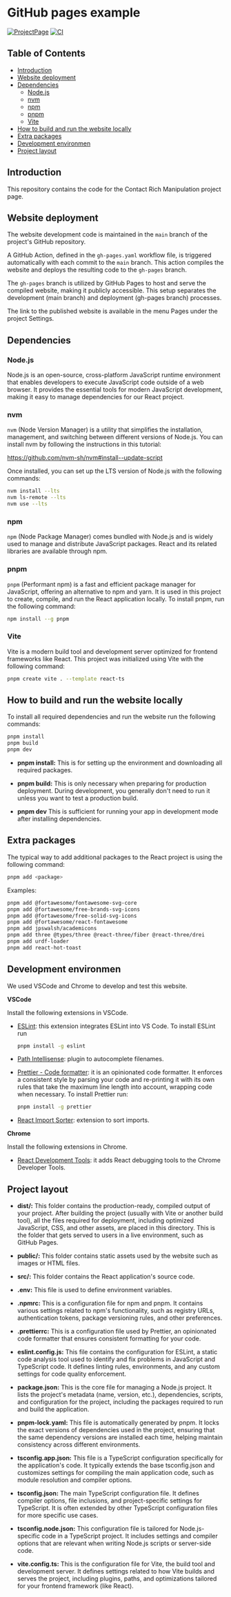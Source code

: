 # GitHub pages example <!-- omit from toc -->

[![ProjectPage](https://img.shields.io/badge/Project-Page-Green)](https://crm-website.github.io)
[![CI](https://github.com/bdaiinstitute/crm-website/actions/workflows/deploy.yaml/badge.svg)](https://github.com/bdaiinstitute/crm-website/actions/workflows/deploy.yaml)

## Table of Contents <!-- omit from toc -->

- [Introduction](#introduction)
- [Website deployment](#website-deployment)
- [Dependencies](#dependencies)
  - [Node.js](#nodejs)
  - [nvm](#nvm)
  - [npm](#npm)
  - [pnpm](#pnpm)
  - [Vite](#vite)
- [How to build and run the website locally](#how-to-build-and-run-the-website-locally)
- [Extra packages](#extra-packages)
- [Development environmen](#development-environmen)
- [Project layout](#project-layout)

## Introduction

This repository contains the code for the Contact Rich Manipulation project page.

## Website deployment

The website development code is maintained in the `main` branch of the project's GitHub repository.

A GitHub Action, defined in the `gh-pages.yaml` workflow file, is triggered automatically with each commit to the `main` branch. This action compiles the website and deploys the resulting code to the `gh-pages` branch.

The `gh-pages` branch is utilized by GitHub Pages to host and serve the compiled website, making it publicly accessible. This setup separates the development (main branch) and deployment (gh-pages branch) processes.

The link to the published website is available in the menu Pages under the project Settings.

## Dependencies

### Node.js

Node.js is an open-source, cross-platform JavaScript runtime environment that enables developers to execute JavaScript code outside of a web browser. It provides the essential tools for modern JavaScript development, making it easy to manage dependencies for our React project.

### nvm

`nvm` (Node Version Manager) is a utility that simplifies the installation, management, and switching between different versions of Node.js. You can install nvm by following the instructions in this tutorial:

https://github.com/nvm-sh/nvm#install--update-script

Once installed, you can set up the LTS version of Node.js with the following commands:

```bash
nvm install --lts
nvm ls-remote --lts
nvm use --lts
```

### npm

`npm` (Node Package Manager) comes bundled with Node.js and is widely used to manage and distribute JavaScript packages. React and its related libraries are available through npm.

### pnpm

`pnpm` (Performant npm) is a fast and efficient package manager for JavaScript, offering an alternative to npm and yarn. It is used in this project to create, compile, and run the React application locally. To install pnpm, run the following command:

```bash
npm install --g pnpm
```

### Vite

Vite is a modern build tool and development server optimized for frontend frameworks like React. This project was initialized using Vite with the following command:

```bash
pnpm create vite . --template react-ts
```

## How to build and run the website locally

To install all required dependencies and run the website run the following commands:

```bash
pnpm install
pnpm build
pnpm dev
```

- **pnpm install:** This is for setting up the environment and downloading all required packages.

- **pnpm build:** This is only necessary when preparing for production deployment. During development, you generally don't need to run it unless you want to test a production build.

- **pnpm dev** This is sufficient for running your app in development mode after installing dependencies.

## Extra packages

The typical way to add additional packages to the React project is using the following command:

```bash
pnpm add <package>
```

Examples:

```bash
pnpm add @fortawesome/fontawesome-svg-core
pnpm add @fortawesome/free-brands-svg-icons
pnpm add @fortawesome/free-solid-svg-icons
pnpm add @fortawesome/react-fontawesome
pnpm add jpswalsh/academicons
pnpm add three @types/three @react-three/fiber @react-three/drei
pnpm add urdf-loader
pnpm add react-hot-toast
```

## Development environmen

We used VSCode and Chrome to develop and test this website.

**VSCode**

Install the following extensions in VSCode.

- [ESLint](https://marketplace.visualstudio.com/items?itemName=dbaeumer.vscode-eslint): this extension integrates ESLint into VS Code. To install ESLint run

  ```bash
  pnpm install -g eslint
  ```

- [Path Intellisense](https://marketplace.visualstudio.com/items?itemName=christian-kohler.path-intellisense): plugin to autocomplete filenames.

- [Prettier - Code formatter](https://marketplace.visualstudio.com/items?itemName=esbenp.prettier-vscode): it is an opinionated code formatter. It enforces a consistent style by parsing your code and re-printing it with its own rules that take the maximum line length into account, wrapping code when necessary. To install Prettier run:

  ```bash
  pnpm install -g prettier
  ```

- [React Import Sorter](https://marketplace.visualstudio.com/items?itemName=MrOnline.react-import-sorter): extension to sort imports.

**Chrome**

Install the following extensions in Chrome.

- [React Development Tools](https://chromewebstore.google.com/detail/fmkadmapgofadopljbjfkapdkoienihi): it adds React debugging tools to the Chrome Developer Tools.

## Project layout

- **dist/:** This folder contains the production-ready, compiled output of your project. After building the project (usually with Vite or another build tool), all the files required for deployment, including optimized JavaScript, CSS, and other assets, are placed in this directory. This is the folder that gets served to users in a live environment, such as GitHub Pages.

- **public/:** This folder contains static assets used by the website such as images or HTML files.

- **src/:** This folder contains the React application's source code.

- **.env:** This file is used to define environment variables.

- **.npmrc:** This is a configuration file for npm and pnpm. It contains various settings related to npm's functionality, such as registry URLs, authentication tokens, package versioning rules, and other preferences.

- **.prettierrc:** This is a configuration file used by Prettier, an opinionated code formatter that ensures consistent formatting for your code.

- **eslint.config.js:** This file contains the configuration for ESLint, a static code analysis tool used to identify and fix problems in JavaScript and TypeScript code. It defines linting rules, environments, and any custom settings for code quality enforcement.

- **package.json:** This is the core file for managing a Node.js project. It lists the project's metadata (name, version, etc.), dependencies, scripts, and configuration for the project, including the packages required to run and build the application.

- **pnpm-lock.yaml:** This file is automatically generated by pnpm. It locks the exact versions of dependencies used in the project, ensuring that the same dependency versions are installed each time, helping maintain consistency across different environments.

- **tsconfig.app.json:** This file is a TypeScript configuration specifically for the application's code. It typically extends the base tsconfig.json and customizes settings for compiling the main application code, such as module resolution and compiler options.

- **tsconfig.json:** The main TypeScript configuration file. It defines compiler options, file inclusions, and project-specific settings for TypeScript. It is often extended by other TypeScript configuration files for more specific use cases.

- **tsconfig.node.json:** This configuration file is tailored for Node.js-specific code in a TypeScript project. It includes settings and compiler options that are relevant when writing Node.js scripts or server-side code.

- **vite.config.ts:** This is the configuration file for Vite, the build tool and development server. It defines settings related to how Vite builds and serves the project, including plugins, paths, and optimizations tailored for your frontend framework (like React).

